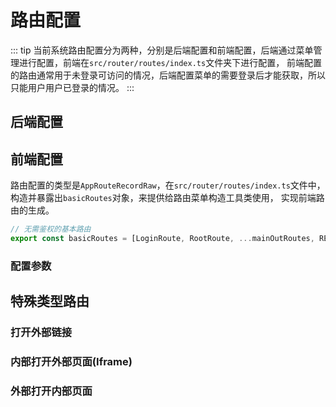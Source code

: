 # 路由配置
::: tip
当前系统路由配置分为两种，分别是后端配置和前端配置，后端通过菜单管理进行配置，前端在`src/router/routes/index.ts`文件夹下进行配置，
前端配置的路由通常用于未登录可访问的情况，后端配置菜单的需要登录后才能获取，所以只能用户用户已登录的情况。
:::
## 后端配置

## 前端配置
路由配置的类型是`AppRouteRecordRaw`，在`src/router/routes/index.ts`文件中，构造并暴露出`basicRoutes`对象，来提供给路由菜单构造工具类使用，
实现前端路由的生成。
```javascript
// 无需鉴权的基本路由
export const basicRoutes = [LoginRoute, RootRoute, ...mainOutRoutes, REDIRECT_ROUTE, PAGE_NOT_FOUND_ROUTE]
```
### 配置参数

## 特殊类型路由
### 打开外部链接

### 内部打开外部页面(Iframe)

### 外部打开内部页面
